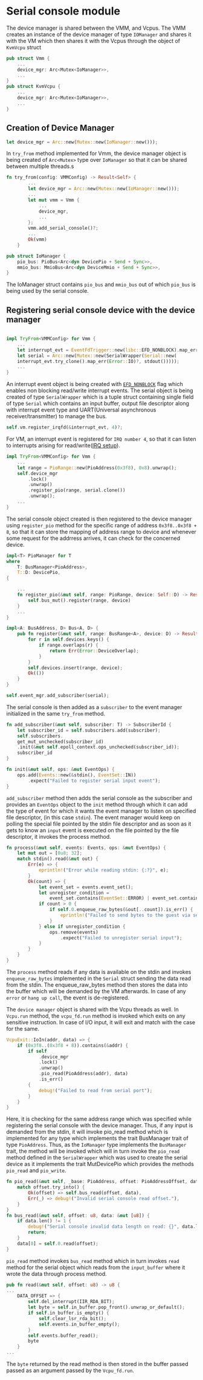 # Serial console module
The device manager is shared between the VMM, and Vcpus. The VMM creates an instance of the device manager of type `IOManager` and shares it with the VM which then shares it with the Vcpus through the object of `KvmVcpu` struct

```rust
pub struct Vmm {
    ...
    device_mgr: Arc<Mutex<IoManager>>,
    ...
}
pub struct KvmVcpu {
    ...
    device_mgr: Arc<Mutex<IoManager>>,
    ...
}

```

## Creation of Device Manager
```rust
let device_mgr = Arc::new(Mutex::new(IoManager::new()));
```
In `try_from` method implemented for Vmm, the device manager object is being created of `Arc<Mutex>` type over `IoManager` so that it can be shared between multiple threads.s

```rust
fn try_from(config: VMMConfig) -> Result<Self> {
        ...
        let device_mgr = Arc::new(Mutex::new(IoManager::new()));
        ...
        let mut vmm = Vmm {
            ...
            device_mgr,
            ...
        };
        vmm.add_serial_console()?;
        ...
        Ok(vmm)
    }
```

```rust
pub struct IoManager {
    pio_bus: PioBus<Arc<dyn DevicePio + Send + Sync>>,
    mmio_bus: MmioBus<Arc<dyn DeviceMmio + Send + Sync>>,
}
```
The IoManager struct contains `pio_bus` and `mmio_bus` out of which `pio_bus` is being used by the serial console.
## Registering serial console device with the device manager

```rust

impl TryFrom<VMMConfig> for Vmm {
    ...
    let interrupt_evt = EventFdTrigger::new(libc::EFD_NONBLOCK).map_err(Error::IO)?;
    let serial = Arc::new(Mutex::new(SerialWrapper(Serial::new(
    interrupt_evt.try_clone().map_err(Error::IO)?, stdout()))));
    ...
}
```

An interrupt event object is being created with [`EFD_NONBLOCK`](https://man7.org/linux/man-pages/man2/eventfd.2.html) flag which enables non blocking read/write interrupt events. The serial object is being created of type `SerialWrapper` which is a tuple struct containing single field of type `Serial` which contains an input buffer, output file descriptor along with interrupt event type and UART(Universal asynchronous receiver/transmitter) to manage the bus.

```rust
self.vm.register_irqfd(&interrupt_evt, 4)?;
```
For VM, an interrupt event is registered for `IRQ number 4`, so that it can listen to interrupts arising for read/write([IRQ setup](https://tldp.org/HOWTO/Serial-HOWTO-8.html)).

```rust
impl TryFrom<VMMConfig> for Vmm {
    ...
    let range = PioRange::new(PioAddress(0x3f8), 0x8).unwrap();
    self.device_mgr
        .lock()
        .unwrap()
        .register_pio(range, serial.clone())
        .unwrap();
    ...
}
```
The serial console object created is then registered to the device manager using `register_pio` method for the specific range of address `0x3f8..0x3f8 + 8`, so that it can store the mapping of address range to device and whenever some request for the addrress arrives, it can check for the concerned device.
```rust
impl<T> PioManager for T
where
    T: BusManager<PioAddress>,
    T::D: DevicePio,
{

    ...
    fn register_pio(&mut self, range: PioRange, device: Self::D) -> Result<(), bus::Error> {
        self.bus_mut().register(range, device)
    }
    ...
}

impl<A: BusAddress, D> Bus<A, D> {
    pub fn register(&mut self, range: BusRange<A>, device: D) -> Result<(), Error> {
        for r in self.devices.keys() {
            if range.overlaps(r) {
                return Err(Error::DeviceOverlap);
            }
        }
        self.devices.insert(range, device);
        Ok(())
    }
}
```

```rust
self.event_mgr.add_subscriber(serial);
```
The serial console is then added as a `subscriber` to the event manager initialized in the same `try_from` method.
```rust
fn add_subscriber(&mut self, subscriber: T) -> SubscriberId {
    let subscriber_id = self.subscribers.add(subscriber);
    self.subscribers.
    get_mut_unchecked(subscriber_id)
    .init(&mut self.epoll_context.ops_unchecked(subscriber_id));
    subscriber_id
}

fn init(&mut self, ops: &mut EventOps) {
    ops.add(Events::new(&stdin(), EventSet::IN))
        .expect("Failed to register serial input event");
}
```

`add_subscriber` method then adds the serial console as the subscriber and provides an `EventOps` object to the `init` method through which it can add the type of event for which it wants the event manager to listen on specified file descriptor, (in this case `stdin`). The event manager would keep on polling the special file pointed by the stdin file descriptor and as soon as it gets to know an `input` event is executed on the file pointed by the file descriptor, it invokes the process method.

```rust
fn process(&mut self, events: Events, ops: &mut EventOps) {
    let mut out = [0u8; 32];
    match stdin().read(&mut out) {
        Err(e) => {
            eprintln!("Error while reading stdin: {:?}", e);
        }
        Ok(count) => {
            let event_set = events.event_set();
            let unregister_condition =
                event_set.contains(EventSet::ERROR) | event_set.contains(EventSet::HANG_UP);
            if count > 0 {
                if self.0.enqueue_raw_bytes(&out[..count]).is_err() {
                    eprintln!("Failed to send bytes to the guest via serial input");
                }
            } else if unregister_condition {
                ops.remove(events)
                    .expect("Failed to unregister serial input");
            }
        }
    }
}
```
The `process` method reads if any data is available on the stdin and invokes `enqueue_raw_bytes` implemented in the `Serial` struct sending the data read from the stdin. The enqueue_raw_bytes method then stores the data into the buffer which will be demanded by the VM afterwards. In case of any `error` or `hang up call`, the event is de-registered.

The `device manager` object is shared with the Vcpu threads as well. In `Vcpu.run` method, the `vcpu_fd.run` method is invoked which exits on any sensitive instruction. In case of I/O input, it will exit and match with the case for the same.
```rust
VcpuExit::IoIn(addr, data) => {
    if (0x3f8..(0x3f8 + 8)).contains(&addr) {
        if self
            .device_mgr
            .lock()
            .unwrap()
            .pio_read(PioAddress(addr), data)
            .is_err()
        {
            debug!("Failed to read from serial port");
        }
    }
}
```
Here, it is checking for the same address range which was specified while registering the serial console with the device manager. Thus, if any input is demanded from the stdin, it will invoke pio_read method which is implemented for any type which implements the trait BusManager trait of type `PioAddress`. Thus, as the `IoManager` type implements the `BusManager` trait, the method will be invoked which will in turn invoke the `pio_read` method defined in the `SerialWrapper` which was used to create the serial device as it implements the trait MutDevicePio which provides the methods `pio_read` and `pio_write`. 


```rust
fn pio_read(&mut self, _base: PioAddress, offset: PioAddressOffset, data: &mut [u8]) {
    match offset.try_into() {
        Ok(offset) => self.bus_read(offset, data),
        Err(_) => debug!("Invalid serial console read offset."),
    }
}
fn bus_read(&mut self, offset: u8, data: &mut [u8]) {
    if data.len() != 1 {
        debug!("Serial console invalid data length on read: {}", data.len());
        return;
    }
    data[0] = self.0.read(offset);
}
```
`pio_read` method invokes `bus_read` method which in turn invokes `read` method for the serial object which reads from the `input_buffer` where it wrote the data through process method.


```rust
pub fn read(&mut self, offset: u8) -> u8 {
...
    DATA_OFFSET => {
        self.del_interrupt(IIR_RDA_BIT);
        let byte = self.in_buffer.pop_front().unwrap_or_default();
        if self.in_buffer.is_empty() {
            self.clear_lsr_rda_bit();
            self.events.in_buffer_empty();
        }
        self.events.buffer_read();
        byte
    }
...
```
The `byte` returned by the read method is then stored in the buffer passed passed as an argument passed by the `Vcpu_fd.run`.